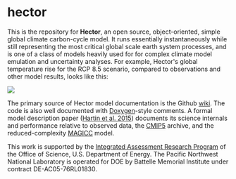 hector
======

This is the repository for **Hector**, an open source, object-oriented, simple global climate carbon-cycle model. It  runs essentially instantaneously while still representing the most critical global scale earth system processes, and is one of a class of models heavily used for for complex climate model emulation and uncertainty analyses. For example, Hector's global temperature rise for the RCP 8.5 scenario, compared to observations and other model results, looks like this:

![](https://github.com/JGCRI/hector/wiki/rcp85.png)

The primary source of Hector model documentation is the Github [wiki](https://github.com/JGCRI/hector/wiki). The code is also well documented with [Doxygen](http://doxygen.org)-style comments. A formal model description paper ([Hartin et al. 2015](http://www.geosci-model-dev-discuss.net/7/7075/2014/gmdd-7-7075-2014.html)) documents its science internals and performance relative to observed data, the [CMIP5](http://cmip-pcmdi.llnl.gov/cmip5/) archive, and the reduced-complexity [MAGICC](http://www.magicc.org) model.

This work is supported by the [Integrated Assessment Research Program](http://science.energy.gov/ber/research/cesd/integrated-assessment-of-global-climate-change/) of the Office of Science, U.S. Department of Energy. The Pacific Northwest National Laboratory is operated for DOE by Battelle Memorial Institute under contract DE-AC05-76RL01830.
